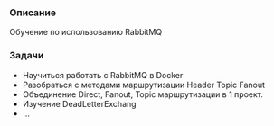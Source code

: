 ### Описание
Обучение по использованию RabbitMQ
### Задачи
- Научиться работать с RabbitMQ в Docker
- Разобраться с методами маршрутизации Header Topic Fanout
- Объединение Direct, Fanout, Topic маршрутизации в 1 проект.
- Изучение DeadLetterExchang
- ...